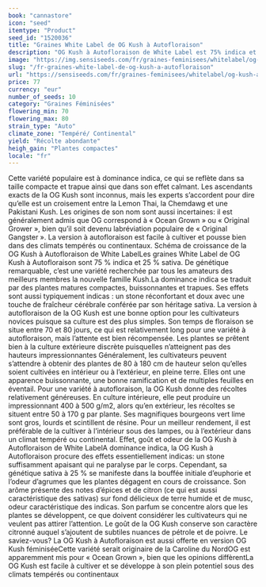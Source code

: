 ```yaml
---
book: "cannastore"
icon: "seed"
itemtype: "Product"
seed_id: "1520036"
title: "Graines White Label de OG Kush à Autofloraison"
description: "OG Kush à Autofloraison de White Label est 75% indica et 25% sativa. Elle est compacte et facile à cultiver. Son parfum est citronné et son high, relaxant."
image: "https://img.sensiseeds.com/fr/graines-feminisees/whitelabel/og-kush-autofloraison-image.png"
slug: "/fr-graines-white-label-de-og-kush-a-autofloraison"
url: "https://sensiseeds.com/fr/graines-feminisees/whitelabel/og-kush-autofloraison?a_aid=cannastore"
price: 77
currency: "eur"
number_of_seeds: 10
category: "Graines Féminisées"
flowering_min: 70
flowering_max: 80
strain_type: "Auto"
climate_zone: "Tempéré/ Continental"
yield: "Récolte abondante"
heigh_gain: "Plantes compactes"
locale: "fr"
---
```

Cette variété populaire est à dominance indica, ce qui se reflète dans sa taille compacte et trapue ainsi que dans son effet calmant. Les ascendants exacts de la OG Kush sont inconnus, mais les experts s’accordent pour dire qu’elle est un croisement entre la Lemon Thai, la Chemdawg et une Pakistani Kush. Les origines de son nom sont aussi incertaines: il est généralement admis que OG correspond à « Ocean Grown » ou « Original Grower », bien qu’il soit devenu labréviation populaire de « Original Gangster ». La version à autofloraison est facile à cultiver et pousse bien dans des climats tempérés ou continentaux. Schéma de croissance de la OG Kush à Autofloraison de White LabelLes graines White Label de OG Kush à Autofloraison sont 75 % indica et 25 % sativa. De génétique remarquable, c’est une variété recherchée par tous les amateurs des meilleurs membres la nouvelle famille Kush.La dominance indica se traduit par des plantes matures compactes, buissonnantes et trapues. Ses effets sont aussi typiquement indicas : un stone réconfortant et doux avec une touche de fraîcheur cérébrale conférée par son héritage sativa. La version à autofloraison de la OG Kush est une bonne option pour les cultivateurs novices puisque sa culture est des plus simples. Son temps de floraison se situe entre 70 et 80 jours, ce qui est relativement long pour une variété à autofloraison, mais l’attente est bien récompensée. Les plantes se prêtent bien à la culture extérieure discrète puisquelles n’atteignent pas des hauteurs impressionnantes Généralement, les cultivateurs peuvent s’attendre à obtenir des plantes de 80 à 180 cm de hauteur selon qu’elles soient cultivées en intérieur ou à l’extérieur, en pleine terre. Elles ont une apparence buissonnante, une bonne ramification et de multiples feuilles en éventail. Pour une variété à autofloraison, la OG Kush donne des récoltes relativement généreuses. En culture intérieure, elle peut produire un impressionnant 400 à 500 g/m2, alors qu’en extérieur, les récoltes se situent entre 50 à 170 g par plante. Ses magnifiques bourgeons vert lime sont gros, lourds et scintillent de résine. Pour un meilleur rendement, il est préférable de la cultiver à l’intérieur sous des lampes, ou à l’extérieur dans un climat tempéré ou continental. Effet, goût et odeur de la OG Kush à Autofloraison de White LabelA dominance indica, la OG Kush à Autofloraison procure des effets essentiellement indicas: un stone suffisamment apaisant qui ne paralyse par le corps. Cependant, sa génétique sativa à 25 % se manifeste dans la bouffée initiale d’euphorie et l’odeur d’agrumes que les plantes dégagent en cours de croissance. Son arôme présente des notes d’épices et de citron (ce qui est aussi caractéristique des sativas) sur fond délicieux de terre humide et de musc, odeur caractéristique des indicas. Son parfum se concentre alors que les plantes se développent, ce que doivent considérer les cultivateurs qui ne veulent pas attirer l’attention. Le goût de la OG Kush conserve son caractère citronné auquel s’ajoutent de subtiles nuances de pétrole et de poivre. Le saviez-vous? La OG Kush à Autofloraison est aussi offerte en version OG Kush féminiséeCette variété serait originaire de la Caroline du NordOG est apparemment mis pour « Ocean Grown », bien que les opinions diffèrentLa OG Kush est facile à cultiver et se développe à son plein potentiel sous des climats tempérés ou continentaux
